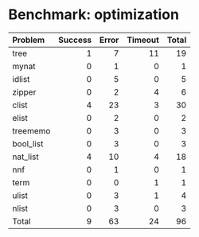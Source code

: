 # Benchmark: optimization

| Problem   |   Success |   Error |   Timeout |   Total |
|:----------|----------:|--------:|----------:|--------:|
| tree      |         1 |       7 |        11 |      19 |
| mynat     |         0 |       1 |         0 |       1 |
| idlist    |         0 |       5 |         0 |       5 |
| zipper    |         0 |       2 |         4 |       6 |
| clist     |         4 |      23 |         3 |      30 |
| elist     |         0 |       2 |         0 |       2 |
| treememo  |         0 |       3 |         0 |       3 |
| bool_list |         0 |       3 |         0 |       3 |
| nat_list  |         4 |      10 |         4 |      18 |
| nnf       |         0 |       1 |         0 |       1 |
| term      |         0 |       0 |         1 |       1 |
| ulist     |         0 |       3 |         1 |       4 |
| nlist     |         0 |       3 |         0 |       3 |
| Total     |         9 |      63 |        24 |      96 |

